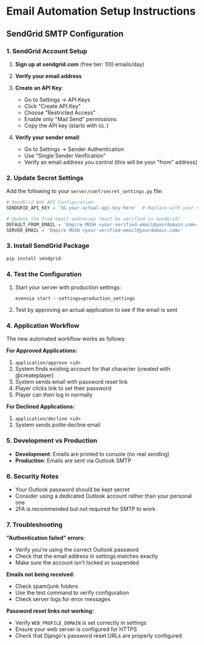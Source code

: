 # Email Automation Setup Instructions

## SendGrid SMTP Configuration

### 1. SendGrid Account Setup

1. **Sign up at sendgrid.com** (free tier: 100 emails/day)

2. **Verify your email address**

3. **Create an API Key**:
   - Go to Settings → API Keys
   - Click "Create API Key"
   - Choose "Restricted Access"
   - Enable only "Mail Send" permissions
   - Copy the API key (starts with `SG.`)

4. **Verify your sender email**:
   - Go to Settings → Sender Authentication
   - Use "Single Sender Verification"
   - Verify an email address you control (this will be your "from" address)

### 2. Update Secret Settings

Add the following to your `server/conf/secret_settings.py` file:

```python
# SendGrid Web API Configuration
SENDGRID_API_KEY = 'SG.your-actual-api-key-here'  # Replace with your SendGrid API key

# Update the from email addresses (must be verified in SendGrid)
DEFAULT_FROM_EMAIL = 'Empire MUSH <your-verified-email@yourdomain.com>'
SERVER_EMAIL = 'Empire MUSH <your-verified-email@yourdomain.com>'
```

### 3. Install SendGrid Package

```bash
pip install sendgrid
```

### 4. Test the Configuration

1. Start your server with production settings:
   ```
   evennia start --settings=production_settings
   ```

2. Test by approving an actual application to see if the email is sent

### 4. Application Workflow

The new automated workflow works as follows:

**For Approved Applications:**
1. `application/approve <id>` 
2. System finds existing account for that character (created with @createplayer)
3. System sends email with password reset link
4. Player clicks link to set their password
5. Player can then log in normally

**For Declined Applications:**
1. `application/decline <id>`
2. System sends polite decline email

### 5. Development vs Production

- **Development**: Emails are printed to console (no real sending)
- **Production**: Emails are sent via Outlook SMTP

### 6. Security Notes

- Your Outlook password should be kept secret
- Consider using a dedicated Outlook account rather than your personal one
- 2FA is recommended but not required for SMTP to work

### 7. Troubleshooting

**"Authentication failed" errors:**
- Verify you're using the correct Outlook password
- Check that the email address in settings matches exactly
- Make sure the account isn't locked or suspended

**Emails not being received:**
- Check spam/junk folders
- Use the test command to verify configuration
- Check server logs for error messages

**Password reset links not working:**
- Verify `WEB_PROFILE_DOMAIN` is set correctly in settings
- Ensure your web server is configured for HTTPS
- Check that Django's password reset URLs are properly configured
